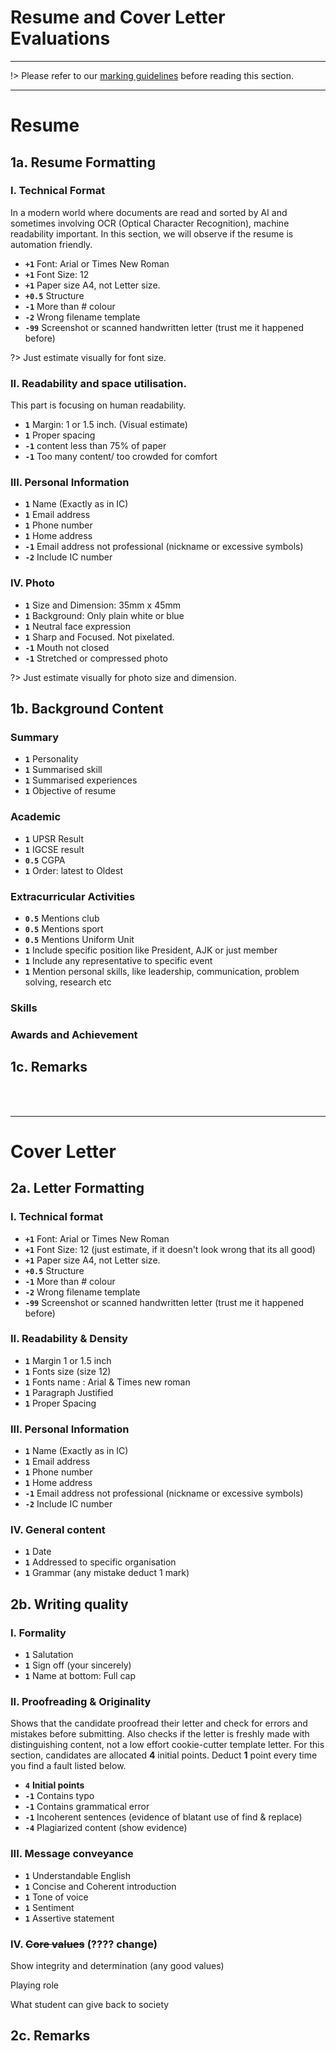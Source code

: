 # Resume and Cover Letter Evaluations

---

!> Please refer to our [marking guidelines](/evaluation-general-guide) before reading this section.

---

# Resume


## 1a. Resume Formatting

### I. Technical Format 
In a modern world where documents are read and sorted by AI and sometimes involving OCR (Optical Character Recognition), machine readability important. In this section, we will observe if the resume is automation friendly.
* **`+1`** Font: Arial or Times New Roman
* **`+1`** Font Size: 12
* **`+1`** Paper size A4, not Letter size.
* **`+0.5`** Structure
* **`-1`** More than # colour
* **`-2`** Wrong filename template
* **`-99`** Screenshot or scanned handwritten letter (trust me it happened before)

?> Just estimate visually for font size.

### II. Readability and space utilisation.
This part is focusing on human readability.
* **`1`** Margin: 1 or 1.5 inch. (Visual estimate)
* **`1`** Proper spacing
* **`-1`** content less than 75% of paper
* **`-1`** Too many content/ too crowded for comfort


### III. Personal Information
* **`1`** Name (Exactly as in IC)
* **`1`** Email address
* **`1`** Phone number
* **`1`** Home address
* **`-1`** Email address not professional (nickname or excessive symbols)
* **`-2`** Include IC number


### IV. Photo

* **`1`** Size and Dimension: 35mm x 45mm 
* **`1`** Background: Only plain white or blue
* **`1`** Neutral face expression
* **`1`** Sharp and Focused. Not pixelated.
* **`-1`** Mouth not closed
* **`-1`** Stretched or compressed photo

?> Just estimate visually for photo size and dimension.

## 1b. Background Content

### Summary
* **`1`** Personality
* **`1`** Summarised skill 
* **`1`** Summarised experiences
* **`1`** Objective of resume 

### Academic
* **`1`** UPSR Result
* **`1`** IGCSE result
* **`0.5`** CGPA 
* **`1`** Order: latest to Oldest

### Extracurricular Activities
* **`0.5`** Mentions club
* **`0.5`** Mentions sport
* **`0.5`** Mentions Uniform Unit
* **`1`** Include specific position like President, AJK or just member
* **`1`** Include any representative to specific event
* **`1`** Mention personal skills, like leadership, communication, problem solving, research etc

### Skills
### Awards and Achievement 

## 1c. Remarks

</br>
</br>

---

# Cover Letter

## 2a. Letter Formatting

### I. Technical format
* **`+1`** Font: Arial or Times New Roman
* **`+1`** Font Size: 12 (just estimate, if it doesn't look wrong that its all good)
* **`+1`** Paper size A4, not Letter size.
* **`+0.5`** Structure
* **`-1`** More than # colour
* **`-2`** Wrong filename template
* **`-99`** Screenshot or scanned handwritten letter (trust me it happened before)

### II. Readability & Density
* **`1`** Margin 1 or 1.5 inch
* **`1`** Fonts size (size 12)
* **`1`** Fonts name : Arial & Times new roman 
* **`1`** Paragraph Justified
* **`1`** Proper Spacing

### III. Personal Information
* **`1`** Name (Exactly as in IC)
* **`1`** Email address
* **`1`** Phone number
* **`1`** Home address
* **`-1`** Email address not professional (nickname or excessive symbols)
* **`-2`** Include IC number

### IV. General content
* **`1`** Date
* **`1`** Addressed to specific organisation 
* **`1`** Grammar (any mistake deduct 1 mark)


## 2b. Writing quality

### I. Formality 
* **`1`** Salutation
* **`1`** Sign off (your sincerely)
* **`1`** Name at bottom: Full cap

### II. Proofreading & Originality 
Shows that the candidate proofread their letter and check for errors and mistakes before submitting. Also checks if the letter is freshly made with distinguishing content, not a low effort cookie-cutter template letter. For this section, candidates are allocated **4** initial points. Deduct **1** point every time you find a fault listed below.
* **`4`** **Initial points**
* **`-1`** Contains typo
* **`-1`** Contains grammatical error
* **`-1`** Incoherent sentences (evidence of blatant use of find & replace)
* **`-4`** Plagiarized content (show evidence)

### III. Message conveyance 
* **`1`** Understandable English
* **`1`** Concise and Coherent introduction
* **`1`** Tone of voice 
* **`1`** Sentiment 
* **`1`** Assertive statement

### IV. ~~Core values~~ (???? change)
Show integrity and determination (any good values)

Playing role

What student can give back to society 


## 2c. Remarks
